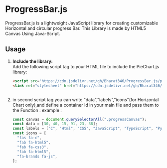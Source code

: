 # ProgressBar.js

ProgressBar.js is a lightweight JavaScript library for creating customizable Horizontal and circular progress Bar. This Library is made by HTML5 Canvas Using Java-Script.

## Usage

1. **Include the library:**  
   Add the following script tag to your HTML file to include the PieChart.js library:
   
   ```html
   <script src="https://cdn.jsdelivr.net/gh/Bharat346/ProgressBar.js/progress.js"></script>
   <link rel="stylesheet" href="https://cdn.jsdelivr.net/gh/Bharat346/ProgressBar.js/progress.css">



2. in second script tag you can write "data","labels","icons"(for Horizontal Chart only),and define a container Id in your main file and pass them to the Function :
example :
   ```js
   const canvas = document.querySelectorAll(".progressCanvas");
   const data = [30, 40, 15, 91, 23, 38];
   const labels = ["C", "Html", "CSS", "JavaScript", "TypeScript", "Python"];
   const icons = [
     "fas fa-c",
     "fab fa-html5",
     "fab fa-css3",
     "fab fa-html5",
     "fa-brands fa-js",
   ];



 
